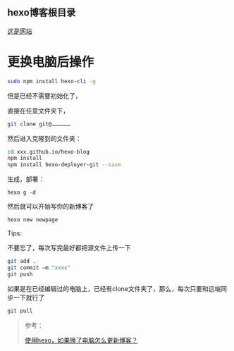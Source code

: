 ## hexo博客根目录
[这是网站](https://wklesss.github.io/)

# 更换电脑后操作
```bash
sudo npm install hexo-cli -g
```

但是已经不需要初始化了，

直接在任意文件夹下，

```bash
git clone git@………………
```

然后进入克隆到的文件夹：

```bash
cd xxx.github.io/hexo-blog
npm install
npm install hexo-deployer-git --save
```

生成，部署：

```
hexo g -d
```


然后就可以开始写你的新博客了

```bash
hexo new newpage
```


Tips:

不要忘了，每次写完最好都把源文件上传一下

```bash
git add .
git commit –m "xxxx"
git push 
```

如果是在已经编辑过的电脑上，已经有clone文件夹了，那么，每次只要和远端同步一下就行了

```bash
git pull
```

> 参考：
>
> [使用hexo，如果换了电脑怎么更新博客？](https://www.zhihu.com/question/21193762)